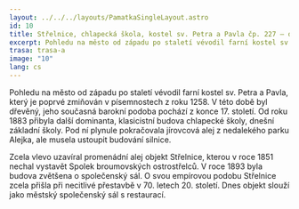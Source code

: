```yaml
---
layout: ../../../layouts/PamatkaSingleLayout.astro
id: 10
title: Střelnice, chlapecká škola, kostel sv. Petra a Pavla čp. 227 – dnes společenský sál města
excerpt: Pohledu na město od západu po staletí vévodil farní kostel sv. Petra a Pavla, který je poprvé zmiňován v písemnostech z roku 1258. V této době byl dřevěný, jeho současná barokní podoba pochází z konce 17. století. Od roku 1883 přibyla další dominanta, klasicistní budova chlapecké školy, dnešní základní školy. Pod ní plynule pokračovala jírovcová alej z nedalekého parku Alejka, ale musela ustoupit budování silnice.
trasa: trasa-a
image: "10"
lang: cs
---
```


Pohledu na město od západu po staletí vévodil farní kostel sv. Petra a Pavla, který je poprvé zmiňován v písemnostech z roku 1258. V této době byl dřevěný, jeho současná barokní podoba pochází z konce 17. století. Od roku 1883 přibyla další dominanta, klasicistní budova chlapecké školy, dnešní základní školy. Pod ní plynule pokračovala jírovcová alej z nedalekého parku Alejka, ale musela ustoupit budování silnice.

Zcela vlevo uzavíral promenádní alej objekt Střelnice, kterou v roce 1851 nechal vystavět Spolek broumovských ostrostřelců. V roce 1893 byla budova zvětšena o společenský sál. O svou empírovou podobu Střelnice zcela přišla při necitlivé přestavbě v 70. letech 20. století. Dnes objekt slouží jako městský společenský sál s restaurací.

